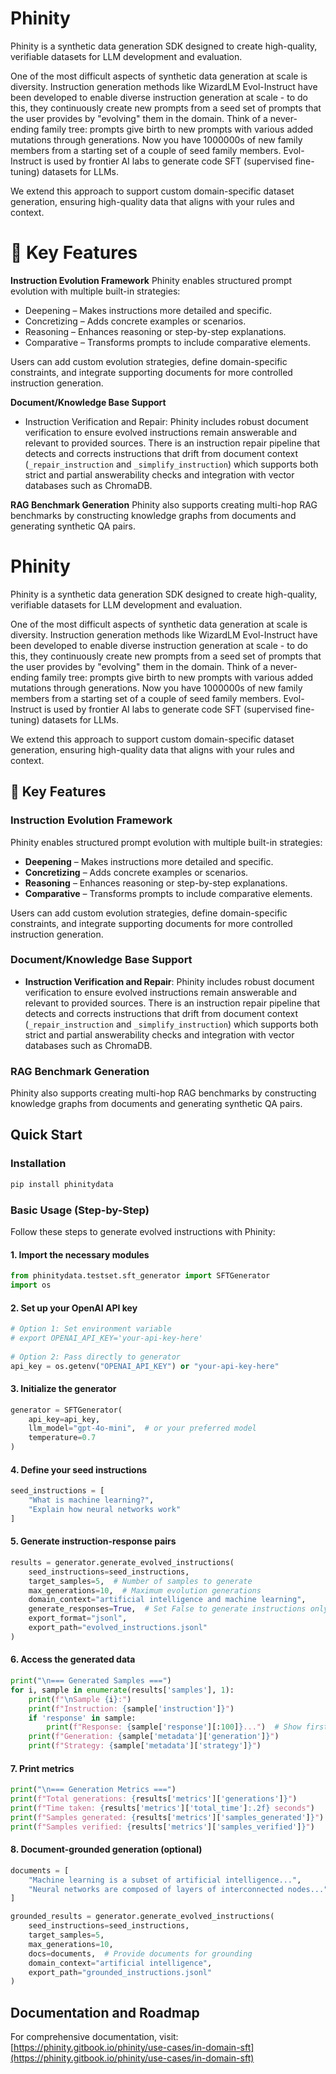 # Phinity
Phinity is a synthetic data generation SDK designed to create high-quality, verifiable datasets for LLM development and evaluation.

One of the most difficult aspects of synthetic data generation at scale is diversity. Instruction generation methods like WizardLM Evol-Instruct have been developed to enable diverse instruction generation at scale - to do this, they continuously create new prompts from a seed set of prompts that the user provides by "evolving" them in the domain. Think of a never-ending family tree: prompts give birth to new prompts with various added mutations through generations. Now you have 1000000s of new family members from a starting set of a couple of seed family members. Evol-Instruct is used by frontier AI labs to generate code SFT (supervised fine-tuning) datasets for LLMs. 

We extend this approach to support custom domain-specific dataset generation, ensuring high-quality data that aligns with your rules and context.

# 🎯 Key Features
**Instruction Evolution Framework**
Phinity enables structured prompt evolution with multiple built-in strategies:

- Deepening – Makes instructions more detailed and specific.
- Concretizing – Adds concrete examples or scenarios.
- Reasoning – Enhances reasoning or step-by-step explanations.
- Comparative – Transforms prompts to include comparative elements.

Users can add custom evolution strategies, define domain-specific constraints, and integrate supporting documents for more controlled instruction generation.

**Document/Knowledge Base Support** 
- Instruction Verification and Repair: Phinity includes robust document verification to ensure evolved instructions remain answerable and relevant to provided sources. There is an instruction repair pipeline that detects and corrects instructions that drift from document context (`_repair_instruction` and `_simplify_instruction`) which supports both strict and partial answerability checks and integration with vector databases such as ChromaDB.

**RAG Benchmark Generation**
Phinity also supports creating multi-hop RAG benchmarks by constructing knowledge graphs from documents and generating synthetic QA pairs. 


# Phinity

Phinity is a synthetic data generation SDK designed to create high-quality, verifiable datasets for LLM development and evaluation.

One of the most difficult aspects of synthetic data generation at scale is diversity. Instruction generation methods like WizardLM Evol-Instruct have been developed to enable diverse instruction generation at scale - to do this, they continuously create new prompts from a seed set of prompts that the user provides by "evolving" them in the domain. Think of a never-ending family tree: prompts give birth to new prompts with various added mutations through generations. Now you have 1000000s of new family members from a starting set of a couple of seed family members. Evol-Instruct is used by frontier AI labs to generate code SFT (supervised fine-tuning) datasets for LLMs. 

We extend this approach to support custom domain-specific dataset generation, ensuring high-quality data that aligns with your rules and context.

## 🎯 Key Features

### Instruction Evolution Framework
Phinity enables structured prompt evolution with multiple built-in strategies:
- **Deepening** – Makes instructions more detailed and specific.
- **Concretizing** – Adds concrete examples or scenarios.
- **Reasoning** – Enhances reasoning or step-by-step explanations.
- **Comparative** – Transforms prompts to include comparative elements.

Users can add custom evolution strategies, define domain-specific constraints, and integrate supporting documents for more controlled instruction generation.

### Document/Knowledge Base Support
- **Instruction Verification and Repair**: Phinity includes robust document verification to ensure evolved instructions remain answerable and relevant to provided sources. There is an instruction repair pipeline that detects and corrects instructions that drift from document context (`_repair_instruction` and `_simplify_instruction`) which supports both strict and partial answerability checks and integration with vector databases such as ChromaDB.

### RAG Benchmark Generation
Phinity also supports creating multi-hop RAG benchmarks by constructing knowledge graphs from documents and generating synthetic QA pairs.

## Quick Start

### Installation

```bash
pip install phinitydata
```

### Basic Usage (Step-by-Step)

Follow these steps to generate evolved instructions with Phinity:

#### 1. Import the necessary modules

```python
from phinitydata.testset.sft_generator import SFTGenerator
import os
```

#### 2. Set up your OpenAI API key

```python
# Option 1: Set environment variable
# export OPENAI_API_KEY='your-api-key-here'
    
# Option 2: Pass directly to generator
api_key = os.getenv("OPENAI_API_KEY") or "your-api-key-here"
```

#### 3. Initialize the generator

```python
generator = SFTGenerator(
    api_key=api_key,
    llm_model="gpt-4o-mini",  # or your preferred model
    temperature=0.7
)
```

#### 4. Define your seed instructions

```python
seed_instructions = [
    "What is machine learning?",
    "Explain how neural networks work"
]
```

#### 5. Generate instruction-response pairs

```python
results = generator.generate_evolved_instructions(
    seed_instructions=seed_instructions,
    target_samples=5,  # Number of samples to generate
    max_generations=10,  # Maximum evolution generations
    domain_context="artificial intelligence and machine learning",
    generate_responses=True,  # Set False to generate instructions only
    export_format="jsonl",
    export_path="evolved_instructions.jsonl"
)
```

#### 6. Access the generated data

```python
print("\n=== Generated Samples ===")
for i, sample in enumerate(results['samples'], 1):
    print(f"\nSample {i}:")
    print(f"Instruction: {sample['instruction']}")
    if 'response' in sample:
        print(f"Response: {sample['response'][:100]}...")  # Show first 100 chars
    print(f"Generation: {sample['metadata']['generation']}")
    print(f"Strategy: {sample['metadata']['strategy']}")
```

#### 7. Print metrics

```python
print("\n=== Generation Metrics ===")
print(f"Total generations: {results['metrics']['generations']}")
print(f"Time taken: {results['metrics']['total_time']:.2f} seconds")
print(f"Samples generated: {results['metrics']['samples_generated']}")
print(f"Samples verified: {results['metrics']['samples_verified']}")
```

#### 8. Document-grounded generation (optional)

```python
documents = [
    "Machine learning is a subset of artificial intelligence...",
    "Neural networks are composed of layers of interconnected nodes..."
]

grounded_results = generator.generate_evolved_instructions(
    seed_instructions=seed_instructions,
    target_samples=5,
    max_generations=10,
    docs=documents,  # Provide documents for grounding
    domain_context="artificial intelligence",
    export_path="grounded_instructions.jsonl"
)
```


## Documentation and Roadmap

For comprehensive documentation, visit:
[https://phinity.gitbook.io/phinity/use-cases/in-domain-sft](https://phinity.gitbook.io/phinity/use-cases/in-domain-sft)



  
